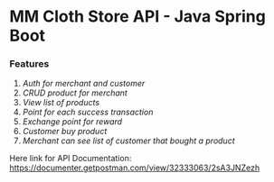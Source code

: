 # MM Cloth Store API - Java Spring Boot

### Features
1. *Auth for merchant and customer*
2. *CRUD product for merchant*
3. *View list of products*
4. *Point for each success transaction*
5. *Exchange point for reward*
6. *Customer buy product*
7. *Merchant can see list of customer that bought a product*

Here link for API Documentation: https://documenter.getpostman.com/view/32333063/2sA3JNZezh